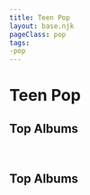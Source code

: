 ```yaml
---
title: Teen Pop
layout: base.njk
pageClass: pop
tags:
-pop
---
```

<h1 class="subgenre-title"> Teen Pop<!-- sub genre name--></h1>

<p class="summary"> <!-- subgenre summary--></p>

<!-- top album and artist section-->

<section class="top">
<h2>Top Albums</h2>
<div class="albums">
<img src="" alt="">
<img src="" alt="">
<img src="" alt="">
<img src="" alt="">
<img src="" alt="">
</div>
</section>

<section class="top">
<h2>Top Albums</h2>
<div class="artist">
<img src="" alt="">
<img src="" alt="">
<img src="" alt="">
<img src="" alt="">
<img src="" alt="">
</div>
</section>

<!-- suggestion section, still figuring out how to format this using the bubble diagram from the wireframe-->